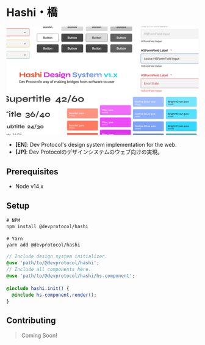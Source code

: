 # Hashi・橋

![img.png](../../media/hashi-cover.png)

- **[EN]**: Dev Protocol's design system implementation for the web.
- **[JP]**: Dev Protocolのデザインシステムのウェブ向けの実現。

## Prerequisites

- Node v14.x

## Setup

```shell
# NPM
npm install @devprotocol/hashi

# Yarn
yarn add @devprotocol/hashi
```

```scss
// Include design system initializer.
@use 'path/to/@devprotocol/hashi';
// Include all components here.
@use 'path/to/@devprotocol/hashi/hs-component';

@include hashi.init() {
  @include hs-component.render();
}
```

## Contributing

> Coming Soon!